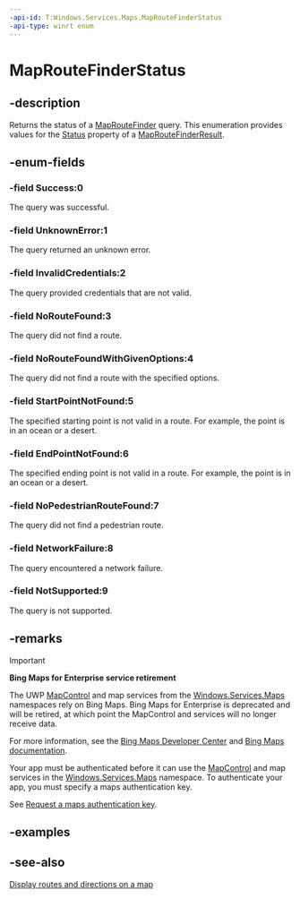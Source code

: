 ```yaml
---
-api-id: T:Windows.Services.Maps.MapRouteFinderStatus
-api-type: winrt enum
---
```


<!-- Enumeration syntax
public enum Windows.Services.Maps.MapRouteFinderStatus : int
-->

# MapRouteFinderStatus

## -description
Returns the status of a [MapRouteFinder](maproutefinder.md) query. This enumeration provides values for the [Status](maproutefinderresult_status.md) property of a [MapRouteFinderResult](maproutefinderresult.md).

## -enum-fields
### -field Success:0
The query was successful.

### -field UnknownError:1
The query returned an unknown error.

### -field InvalidCredentials:2
The query provided credentials that are not valid.

### -field NoRouteFound:3
The query did not find a route.

### -field NoRouteFoundWithGivenOptions:4
The query did not find a route with the specified options.

### -field StartPointNotFound:5
The specified starting point is not valid in a route. For example, the point is in an ocean or a desert.

### -field EndPointNotFound:6
The specified ending point is not valid in a route. For example, the point is in an ocean or a desert.

### -field NoPedestrianRouteFound:7
The query did not find a pedestrian route.

### -field NetworkFailure:8
The query encountered a network failure.

### -field NotSupported:9
The query is not supported.


## -remarks
> [!IMPORTANT]
> **Bing Maps for Enterprise service retirement**
>
> The UWP [MapControl](../windows.ui.xaml.controls.maps/mapcontrol.md) and map services from the [Windows.Services.Maps](windows_services_maps.md) namespaces rely on Bing Maps. Bing Maps for Enterprise is deprecated and will be retired, at which point the MapControl and services will no longer receive data.
>
> For more information, see the [Bing Maps Developer Center](https://www.bingmapsportal.com/) and [Bing Maps documentation](/bingmaps/getting-started/).

Your app must be authenticated before it can use the [MapControl](../windows.ui.xaml.controls.maps/mapcontrol.md) and map services in the [Windows.Services.Maps](windows_services_maps.md) namespace. To authenticate your app, you must specify a maps authentication key.

See [Request a maps authentication key](/windows/uwp/maps-and-location/authentication-key).

## -examples

## -see-also
[Display  routes and directions on a map](/windows/uwp/maps-and-location/routes-and-directions)
